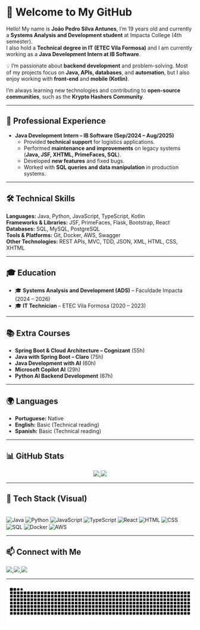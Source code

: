 # 👋 Welcome to My GitHub

Hello! My name is **João Pedro Silva Antunes**, I’m 19 years old and currently a **Systems Analysis and Development student** at Impacta College (4th semester).  
I also hold a **Technical degree in IT (ETEC Vila Formosa)** and I am currently working as a **Java Development Intern at IB Software**.  

💡 I’m passionate about **backend development** and problem-solving. Most of my projects focus on **Java, APIs, databases**, and **automation**, but I also enjoy working with **front-end** and **mobile (Kotlin)**.  

I’m always learning new technologies and contributing to **open-source communities**, such as the **Krypto Hashers Community**.  

---

## 🚀 Professional Experience
- **Java Development Intern – IB Software (Sep/2024 – Aug/2025)**
  - Provided **technical support** for logistics applications.
  - Performed **maintenance and improvements** on legacy systems (**Java, JSF, XHTML, PrimeFaces, SQL**).
  - Developed **new features** and fixed bugs.
  - Worked with **SQL queries and data manipulation** in production systems.

---

## 🛠️ Technical Skills
**Languages:** Java, Python, JavaScript, TypeScript, Kotlin  
**Frameworks & Libraries:** JSF, PrimeFaces, Flask, Bootstrap, React  
**Databases:** SQL, MySQL, PostgreSQL  
**Tools & Platforms:** Git, Docker, AWS, Swagger  
**Other Technologies:** REST APIs, MVC, TDD, JSON, XML, HTML, CSS, XHTML  

---

## 🎓 Education
- 🎓 **Systems Analysis and Development (ADS)** – Faculdade Impacta (2024 – 2026)  
- 🎓 **IT Technician** – ETEC Vila Formosa (2020 – 2023)  

---

## 📚 Extra Courses
- **Spring Boot & Cloud Architecture – Cognizant** (55h)  
- **Java with Spring Boot – Claro** (75h)  
- **Java Development with AI** (60h)  
- **Microsoft Copilot AI** (29h)  
- **Python AI Backend Development** (67h)  

---

## 🌍 Languages
- **Portuguese:** Native  
- **English:** Basic (Technical reading)  
- **Spanish:** Basic (Technical reading)  

---

## 📊 GitHub Stats
<div align="center">
  <a href="https://github.com/JoaoPedro-SA">
    <img height="180em" src="https://github-readme-stats.vercel.app/api?username=JoaoPedro-SA&show_icons=true&theme=dracula&include_all_commits=true"/>
    <img height="180em" src="https://github-readme-stats.vercel.app/api/top-langs/?username=JoaoPedro-SA&layout=compact&langs_count=8&theme=dracula"/>
  </a>
</div>

---

## 🧰 Tech Stack (Visual)
<div style="display: inline_block"><br>
  <img align="center" alt="Java" height="40" width="40" src="https://cdn.jsdelivr.net/gh/devicons/devicon/icons/java/java-original.svg"/>
  <img align="center" alt="Python" height="40" width="40" src="https://cdn.jsdelivr.net/gh/devicons/devicon/icons/python/python-original.svg"/>
  <img align="center" alt="JavaScript" height="40" width="40" src="https://cdn.jsdelivr.net/gh/devicons/devicon/icons/javascript/javascript-original.svg"/>
  <img align="center" alt="TypeScript" height="40" width="40" src="https://cdn.jsdelivr.net/gh/devicons/devicon/icons/typescript/typescript-original.svg"/>
  <img align="center" alt="React" height="40" width="40" src="https://cdn.jsdelivr.net/gh/devicons/devicon/icons/react/react-original.svg"/>
  <img align="center" alt="HTML" height="40" width="40" src="https://cdn.jsdelivr.net/gh/devicons/devicon/icons/html5/html5-original.svg"/>
  <img align="center" alt="CSS" height="40" width="40" src="https://cdn.jsdelivr.net/gh/devicons/devicon/icons/css3/css3-original.svg"/>
  <img align="center" alt="SQL" height="40" width="40" src="https://cdn.jsdelivr.net/gh/devicons/devicon/icons/mysql/mysql-original.svg"/>
  <img align="center" alt="Docker" height="40" width="40" src="https://cdn.jsdelivr.net/gh/devicons/devicon/icons/docker/docker-original.svg"/>
  <img align="center" alt="AWS" height="40" width="40" src="https://cdn.jsdelivr.net/gh/devicons/devicon/icons/amazonwebservices/amazonwebservices-original.svg"/>
</div>

---

## 📫 Connect with Me
<div>
  <a href="mailto:antunesjoaopedro3@gmail.com">
    <img src="https://img.shields.io/badge/-Gmail-%23333?style=for-the-badge&logo=gmail&logoColor=white"/>
  </a>
  <a href="https://www.linkedin.com/in/joaopedrosilvaantunes/" target="_blank">
    <img src="https://img.shields.io/badge/-LinkedIn-%230077B5?style=for-the-badge&logo=linkedin&logoColor=white"/>
  </a>
  <a href="https://joaopedro-sa.github.io/PortifolioNew/" target="_blank">
    <img src="https://img.shields.io/badge/-Portfolio-%23121011?style=for-the-badge&logo=githubpages&logoColor=white"/>
  </a>
</div>

---

![Snake animation](https://github.com/JoaoPedro-SA/JoaoPedro-SA/blob/output/github-contribution-grid-snake-dark.svg)
